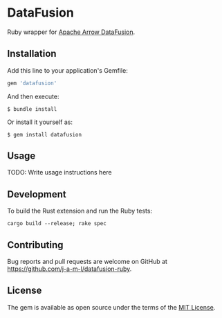 # DataFusion
Ruby wrapper for [Apache Arrow DataFusion](https://arrow.apache.org/datafusion/).

## Installation

Add this line to your application's Gemfile:

```ruby
gem 'datafusion'
```

And then execute:

    $ bundle install

Or install it yourself as:

    $ gem install datafusion

## Usage

TODO: Write usage instructions here

## Development
To build the Rust extension and run the Ruby tests:
```
cargo build --release; rake spec
```

## Contributing

Bug reports and pull requests are welcome on GitHub at https://github.com/j-a-m-l/datafusion-ruby.


## License

The gem is available as open source under the terms of the [MIT License](https://opensource.org/licenses/MIT).
